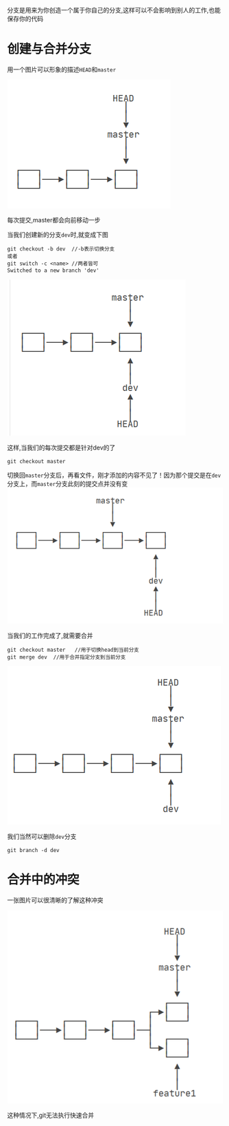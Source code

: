 分支是用来为你创造一个属于你自己的分支,这样可以不会影响到别人的工作,也能保存你的代码



# 创建与合并分支

用一个图片可以形象的描述`HEAD`和`master`

![image-20231010143730104](./img/image-20231010143730104.png)

每次提交,master都会向前移动一步



当我们创建新的分支`dev`时,就变成下图

```shell
git checkout -b dev  //-b表示切换分支
或者
git switch -c <name> //两者皆可
Switched to a new branch 'dev'
```



![image-20231010144021036](./img/image-20231010144021036.png)

这样,当我们的每次提交都是针对dev的了

```shell
git checkout master
```



切换回`master`分支后，再看文件，刚才添加的内容不见了！因为那个提交是在`dev`分支上，而`master`分支此刻的提交点并没有变![image-20231010144051622](./img/image-20231010144051622.png)

当我们的工作完成了,就需要合并

```shell
git checkout master   //用于切换head到当前分支
git merge dev  //用于合并指定分支到当前分支
```



![image-20231010144148850](./img/image-20231010144148850.png)

我们当然可以删除`dev`分支

```shell
git branch -d dev
```



# 合并中的冲突

一张图片可以很清晰的了解这种冲突

![image-20231010150533358](./img/image-20231010150533358.png)

这种情况下,git无法执行快速合并